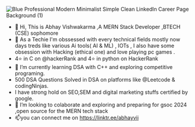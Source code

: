 ![Blue Professional Modern Minimalist Simple Clean LinkedIn Career Page Background (1)](https://github.com/abhayv290/abhayv290/assets/133063358/6c1851e3-6a7d-4ccd-9534-33060c292ac7)





- 👋 Hi, This is Abhay Vishwakarma ,A MERN Stack Developer   ,BTECH (CSE) sophomore 
- 👀 As a Techie I'm obssessed with every technical fields mostly now days treds like various Ai tools( AI & ML) , IOTs , I also have some obsession with Hacking (ethical one) and  love playing pc games .
- 4⭐ in C on @hackerRank and 4⭐ in python on HackerRank
- 🌱 I’m currently learning   DSA with C++ and exploring  competitive programing.
- 500 DSA Questions Solved in  DSA on platforms like @Leetcode & codingNinjas.
- I have strong hold on SEO,SEM and digital marketing stuffs certified by google.
- 💞️ I’m looking  to colaborate  and exploring and preparing for gsoc 2024 ,open source for  the MERN tech stack 
- 📫you can connect me on https://linktr.ee/abhayvii

<!---
abhayv290/abhayv290 is a ✨ special ✨ repository because its `README.md` (this file) appears on your GitHub profile.
You can click the Preview link to take a look at your changes.
--->
